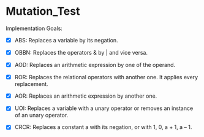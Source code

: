 # Mutation_Test
Implementation Goals:

- [x] ABS: Replaces a variable by its negation.

- [x] OBBN: Replaces the operators & by | and vice versa.

- [x] AOD: Replaces an arithmetic expression by one of the operand. 

- [x] ROR: Replaces the relational operators with another one. It applies every replacement. 

- [x] AOR: Replaces an arithmetic expression by another one.

- [x] UOI: Replaces a variable with a unary operator or removes an instance of an unary operator.

- [x] CRCR: Replaces a constant a with its negation, or with 1, 0, a + 1, a – 1.
